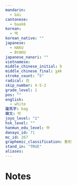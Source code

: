 ```yaml
---
mandarin:
  - bái
cantonese:
  - baak6
korean:
  - 백
korean_native: ""
japanese:
  - HAKU
  - BYAKU
japanese_nanori: ""
vietnamese:
middle_chinese_initial: b
middle_chinese_final: ɣæk
stroke_count: "5"
radical: 白
skip_number: 4-5-2
grade_level: 1
pos: ""
english:
  - white
羅馬字: bag
韓文: 박
joyo_level: "1"
hsk_level: ""
hanmun_edu_level: 中
danayo_id: 71
mc_id: 267
graphemic_classification: 象形
stand_in: "TRUE"
aliases:
---
```


# Notes
